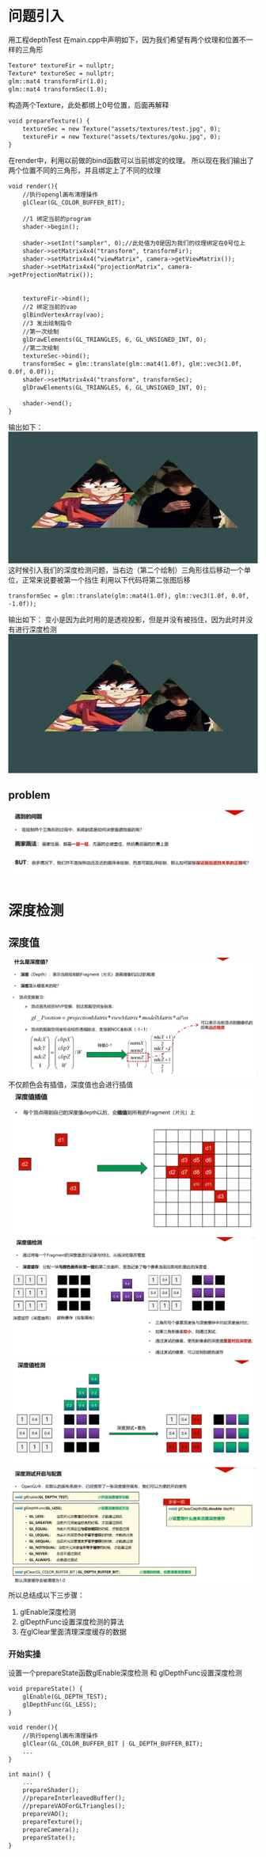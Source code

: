 # 问题引入
用工程depthTest
在main.cpp中声明如下，因为我们希望有两个纹理和位置不一样的三角形
```
Texture* textureFir = nullptr;
Texture* textureSec = nullptr;
glm::mat4 transformFir(1.0);
glm::mat4 transformSec(1.0);
```
构造两个Texture，此处都绑上0号位置，后面再解释
```
void prepareTexture() {
    textureSec = new Texture("assets/textures/test.jpg", 0);
    textureFir = new Texture("assets/textures/goku.jpg", 0);
}
```
在render中，利用以前做的bind函数可以当前绑定的纹理。
所以现在我们输出了两个位置不同的三角形，并且绑定上了不同的纹理
```
void render(){
    //执行opengl画布清理操作
    glClear(GL_COLOR_BUFFER_BIT);

    //1 绑定当前的program
    shader->begin();

    shader->setInt("sampler", 0);//此处值为0是因为我们的纹理绑定在0号位上
    shader->setMatrix4x4("transform", transformFir);
    shader->setMatrix4x4("viewMatrix", camera->getViewMatrix());
    shader->setMatrix4x4("projectionMatrix", camera->getProjectionMatrix());


    textureFir->bind();
    //2 绑定当前的vao
    glBindVertexArray(vao);
    //3 发出绘制指令
    //第一次绘制
    glDrawElements(GL_TRIANGLES, 6, GL_UNSIGNED_INT, 0);
    //第二次绘制
    textureSec->bind();
    transformSec = glm::translate(glm::mat4(1.0f), glm::vec3(1.0f, 0.0f, 0.0f));
    shader->setMatrix4x4("transform", transformSec);
    glDrawElements(GL_TRIANGLES, 6, GL_UNSIGNED_INT, 0);

    shader->end();
}
```
输出如下：
![输入图片说明](/imgs/2024-11-19/iloWZHG2cpMfBxvq.png)
这时候引入我们的深度检测问题，当右边（第二个绘制）三角形往后移动一个单位，正常来说要被第一个挡住
利用以下代码将第二张图后移
```
transformSec = glm::translate(glm::mat4(1.0f), glm::vec3(1.0f, 0.0f, -1.0f));
```
输出如下：
变小是因为此时用的是透视投影，但是并没有被挡住，因为此时并没有进行深度检测
![输入图片说明](/imgs/2024-11-19/qYSClIiFMabjzSK8.png)
## problem
![输入图片说明](/imgs/2024-11-19/EweqBSTLtE55lo0C.png)
# 深度检测
## 深度值
![输入图片说明](/imgs/2024-11-19/GHOgPKlkeHYXYWm2.png)
不仅颜色会有插值，深度值也会进行插值
![输入图片说明](/imgs/2024-11-19/NxgyuBd84zoKOpIR.png)
![输入图片说明](/imgs/2024-11-19/7FmwFKMka6XKYnLp.png)
![输入图片说明](/imgs/2024-11-19/dsxz96uQ8tYc6lBr.png)
![输入图片说明](/imgs/2024-11-19/mdUcyRmxYyxNJFI0.png)
所以总结成以下三步骤：
1. glEnable深度检测
2. glDepthFunc设置深度检测的算法
3. 在glClear里面清理深度缓存的数据
### 开始实操
设置一个prepareState函数glEnable深度检测 和 glDepthFunc设置深度检测
```
void prepareState() {
    glEnable(GL_DEPTH_TEST);
    glDepthFunc(GL_LESS);
}
```
```
void render(){
    //执行opengl画布清理操作
    glClear(GL_COLOR_BUFFER_BIT | GL_DEPTH_BUFFER_BIT);
	...
}
```
```
int main() {
	...
    prepareShader();
    //prepareInterleavedBuffer();
    //prepareVAOForGLTriangles();
    prepareVAO();
    prepareTexture();
    prepareCamera();
    prepareState();
}
```
<!--stackedit_data:
eyJoaXN0b3J5IjpbLTg1NTgxMjM5LDEzMDc1MTc0MzIsODc4ND
Y0MDI5LDk4MzEyMzA4OCw5MTAyODc3MzIsLTU5NzU5MjgzMywt
MTczOTI5OTY5MCwtMjA4ODc0NjYxMl19
-->